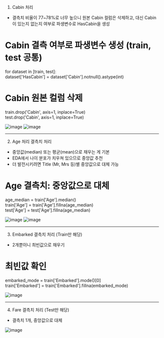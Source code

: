1. Cabin 처리

- 결측치 비율이 77~78%로 너무 높으니 원본 Cabin 컬럼은 삭제하고, 대신 Cabin이 있는지 없는지 여부로 파생변수로 HasCabin을 생성


# Cabin 결측 여부로 파생변수 생성 (train, test 공통)  
for dataset in [train, test]:  
    dataset['HasCabin'] = dataset['Cabin'].notnull().astype(int)    
# Cabin 원본 컬럼 삭제  
train.drop('Cabin', axis=1, inplace=True)  
test.drop('Cabin', axis=1, inplace=True)  

![image](https://github.com/user-attachments/assets/6c12f2a9-641d-4361-b377-349df4c7956b)  ![image](https://github.com/user-attachments/assets/6f0b1ab1-d308-43aa-a44d-f80d1c31dc1f)

---

 2. Age 처리 결측치 처리

- 중앙값(median) 또는 평균(mean)으로 채우는 게 기본  
- EDA에서 나이 분포가 치우쳐 있으므로 중앙값 추천  
- 더 발전시키려면 Title (Mr, Mrs 등)별 중앙값으로 대체 가능  


# Age 결측치: 중앙값으로 대체
age_median = train['Age'].median()  
train['Age'] = train['Age'].fillna(age_median)  
test['Age'] = test['Age'].fillna(age_median)  

![image](https://github.com/user-attachments/assets/3c667733-7c8b-4458-8983-cc5b7b78a45f)  ![image](https://github.com/user-attachments/assets/7bd1392e-27b1-46a6-b232-dfb3978a9be7)


---


3. Embarked 결측치 처리 (Train만 해당)

- 2개뿐이니 최빈값으로 채우기  

# 최빈값 확인
embarked_mode = train['Embarked'].mode()[0]  
train['Embarked'] = train['Embarked'].fillna(embarked_mode)  

![image](https://github.com/user-attachments/assets/ff3f130b-826f-458f-90f7-bad72e675dd9)  


---


4. Fare 결측치 처리 (Test만 해당)

- 결측치 1개, 중앙값으로 대체

![image](https://github.com/user-attachments/assets/2bea597c-c823-4784-90d3-542bf10e35bb)

